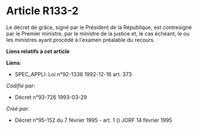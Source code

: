 # Article R133-2

Le décret de grâce, signé par le Président de la République, est contresigné par le Premier ministre, par le ministre de la
justice et, le cas échéant, le ou les ministres ayant procédé à l'examen préalable du recours.

**Liens relatifs à cet article**

**Liens**:

  - SPEC_APPLI: Loi n°92-1336 1992-12-16 art. 373

_Codifié par_:

  - Décret n°93-726 1993-03-29

_Créé par_:

  - Décret n°95-152 du 7 février 1995 - art. 1 () JORF 14 février 1995
